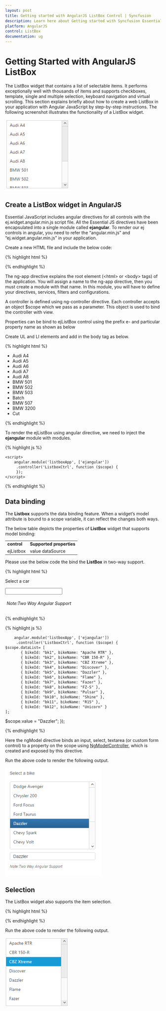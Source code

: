 ```yaml
---
layout: post
title: Getting started with AngularJS ListBox Control | Syncfusion
description: Learn here about Getting started with Syncfusion Essential AngularJS ListBox Control, its elements, and more.
platform: AngularJS
control: ListBox
documentation: ug
---
```



# Getting Started with AngularJS ListBox
The ListBox widget that contains a list of selectable items. It performs exceptionally well with thousands of items and supports checkboxes, template, single and multiple selection, keyboard navigation and virtual scrolling.
This section explains briefly about how to create a web ListBox in your application with Angular JavaScript by step-by-step instructions. The following screenshot illustrates the functionality of a ListBox widget.


![Getting Started](Getting_Started_images\Getting-Started_img1.png)

## Create a ListBox widget in AngularJS

Essential JavaScript includes angular directives for all controls with the ej.widget.angular.min.js script file. All the Essential JS directives have been encapsulated into a single module called **ejangular**. To render our ej controls in angular, you need to refer the “angular.min.js” and “ej.widget.angular.min.js” in your application.

Create a new HTML file and include the below code:

{% highlight html %}

<!DOCTYPE html>
<html lang="en" ng-app="listboxApp">
<head>
    <title>Essential Studio for JavaScript : AngularJS Support for Listbox </title>
    <!-- Style sheet for default theme (flat azure) -->
    <link href="http://cdn.syncfusion.com/ {{site.releaseversion}}/js/web/flat-azure/ej.web.all.min.css" rel="stylesheet" />
    <!--Scripts-->
    <script src="http://cdn.syncfusion.com/js/assets/external/jquery-3.1.0.min.js" type="text/javascript"> </script>
    <script src="http://cdn.syncfusion.com/js/assets/external/angular.min.js"></script>
    <script type="text/javascript" src="http://cdn.syncfusion.com/ {{site.releaseversion}}/js/web/ej.web.all.min.js "></script>
    <script src="http://cdn.syncfusion.com/ {{site.releaseversion}}/js/common/ej.widget.angular.min.js"></script>
    <!--Add custom scripts here -->
</head>
<body ng-controller="ListboxCtrl">
    <!--Add necessary HTML elements-->
</body>
</body>
</html>


{% endhighlight %}



The ng-app directive explains the root element (&lt;html&gt; or &lt;body&gt; tags) of the application. You will assign a name to the ng-app directive, then you must create a module with that name. In this module, you will have to define your directives, services, filters and configurations.

A controller is defined using ng-controller directive. Each controller accepts an object $scope which we pass as a parameter.  This object is used to bind the controller with view.   

Properties can be bind to ejListBox control using the prefix e- and particular property name as shown as below

Create UL and LI elements and add in the body tag as below.

{% highlight html %}

<div>
    <ul id="list1" ej-listbox>
        <li>Audi A4</li>
        <li>Audi A5</li>
        <li>Audi A6</li>
        <li>Audi A7</li>
        <li>Audi A8</li>
        <li>BMW 501</li>
        <li>BMW 502</li>
        <li>BMW 503</li>
        <li>Batch</li>
        <li>BMW 507</li>
        <li>BMW 3200</li>
        <li>Cut</li>
    </ul>
</div>


{% endhighlight %}



To render the ejListBox using angular directive, we need to inject the **ejangular** module with modules.

{% highlight js %}

    <script>
        angular.module('listboxApp', ['ejangular'])
         .controller('ListboxCtrl', function ($scope) {
         });
    </script>



{% endhighlight %}



## Data binding

The **Listbox** supports the data binding feature. When a widget’s model attribute is bound to a scope variable, it can reflect the changes both ways.

The below table depicts the properties of **ListBox** widget that supports model binding:

<table>
<tr>
<td>
<b>control</b></td><td>
<b>Supported properties</b></td></tr>
<tr>
<td>
ejListbox</td><td>
value
dataSource</td></tr>
</table>


Please use the below code the bind the **ListBox** in two-way support.

{% highlight html %}

<div class="content-container-fluid">
    <div class="row">
        <div class="cols-sample-area">
            <div class="frame">
                <div class="ctrllabel">Select a car</div>
                <div class="angularbind">
                    <div id="control">
                        <div>
                            <ul id="Ul1" ej-listbox e-datasource="datalist" e-fields-id="id" e-fields-text="text" e-value="value"></ul>
                        </div>
                    </div>
                    <div id="binding">
                        <input type="text" id="listValue" class="input ejinputtext" ng-model="value" />
                    </div>
                    <h6><span style="font-style: italic; font-weight: normal; margin: 5px; text-align: center">Note:Two Way Angular Support</span></h6>
                </div>
            </div>
        </div>
    </div>
</div>


{% endhighlight %}



{% highlight js %}

        angular.module('listboxApp', ['ejangular'])
         .controller('ListboxCtrl', function ($scope) {
    $scope.dataList= [
           { bikeId: "bk1", bikeName: "Apache RTR" },
           { bikeId: "bk2", bikeName: "CBR 150-R" },
           { bikeId: "bk3", bikeName: "CBZ Xtreme" },
           { bikeId: "bk4", bikeName: "Discover" },
           { bikeId: "bk5", bikeName: "Dazzler" },
           { bikeId: "bk6", bikeName: "Flame" },
           { bikeId: "bk7", bikeName: "Fazer" },
           { bikeId: "bk8", bikeName: "FZ-S" },
           { bikeId: "bk9", bikeName: "Pulsar" },
           { bikeId: "bk10", bikeName: "Shine" },
           { bikeId: "bk11", bikeName: "R15" },
           { bikeId: "bk12", bikeName: "Unicorn" }
    ];


$scope.value = "Dazzler";
         });


{% endhighlight %}


Here the ngModel directive binds an input, select, textarea (or custom form control) to a property on the scope using [NgModelController](https://docs.angularjs.org/api/ng/type/ngModel.NgModelController), which is created and exposed by this directive. 

Run the above code to render the following output. 

![Data binding](Getting_Started_images\databinding_img1.png)



## Selection

The ListBox widget also supports the item selection. 

{% highlight html %}

<div>
    <ul id="listbox" ej-listbox e-datasource="datalist" e-fields-id="id" e-fields-text="text" e-selectedindex="2"></ul>
</div>



{% endhighlight %}



Run the above code to render the following output. 

![Selection](Getting_Started_images\selection_img1.png)




